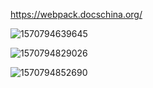 https://webpack.docschina.org/

![1570794639645](C:\Users\Administrator\AppData\Roaming\Typora\typora-user-images\1570794639645.png)

![1570794829026](C:\Users\Administrator\AppData\Roaming\Typora\typora-user-images\1570794829026.png)

![1570794852690](C:\Users\Administrator\AppData\Roaming\Typora\typora-user-images\1570794852690.png)